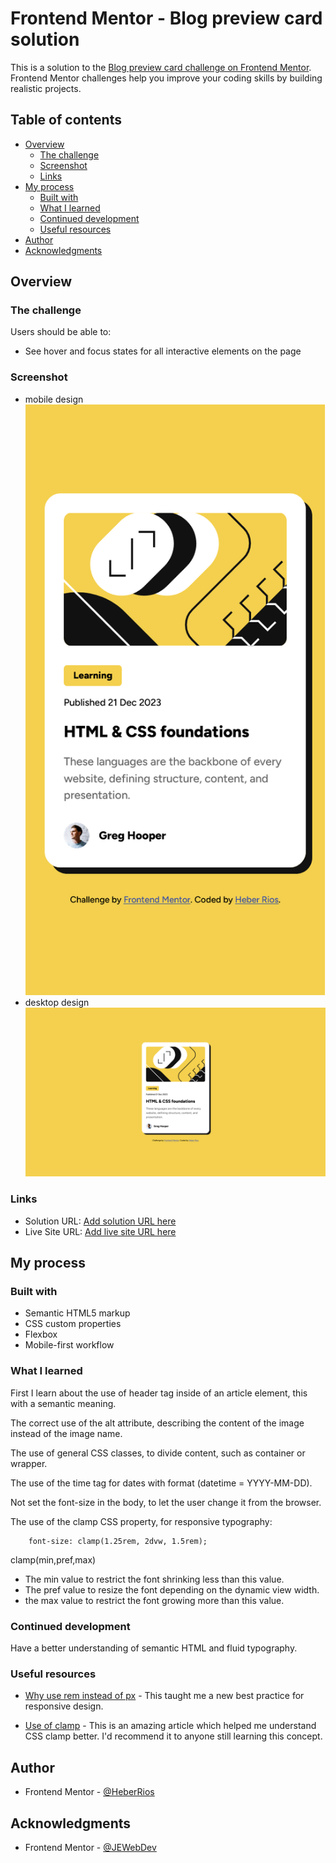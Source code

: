 # Frontend Mentor - Blog preview card solution

This is a solution to the [Blog preview card challenge on Frontend Mentor](https://www.frontendmentor.io/challenges/blog-preview-card-ckPaj01IcS). Frontend Mentor challenges help you improve your coding skills by building realistic projects.

## Table of contents

-   [Overview](#overview)
    -   [The challenge](#the-challenge)
    -   [Screenshot](#screenshot)
    -   [Links](#links)
-   [My process](#my-process)
    -   [Built with](#built-with)
    -   [What I learned](#what-i-learned)
    -   [Continued development](#continued-development)
    -   [Useful resources](#useful-resources)
-   [Author](#author)
-   [Acknowledgments](#acknowledgments)

## Overview

### The challenge

Users should be able to:

-   See hover and focus states for all interactive elements on the page

### Screenshot

-   mobile design ![](./assets/images/screenshot-mobile.png)
-   desktop design ![](./assets/images/screenshot-desktop.png)

### Links

-   Solution URL: [Add solution URL here](https://your-solution-url.com)
-   Live Site URL: [Add live site URL here](https://your-live-site-url.com)

## My process

### Built with

-   Semantic HTML5 markup
-   CSS custom properties
-   Flexbox
-   Mobile-first workflow

### What I learned

First I learn about the use of header tag inside of an article element, this
with a semantic meaning.

The correct use of the alt attribute, describing the content of the image instead of
the image name.

The use of general CSS classes, to divide content, such as container or wrapper.

The use of the time tag for dates with format (datetime = YYYY-MM-DD).

Not set the font-size in the body, to let the user change it from the browser.

The use of the clamp CSS property, for responsive typography:

```
    font-size: clamp(1.25rem, 2dvw, 1.5rem);
```

clamp(min,pref,max)

-   The min value to restrict the font shrinking less than this value.
-   The pref value to resize the font depending on the dynamic view width.
-   the max value to restrict the font growing more than this value.

### Continued development

Have a better understanding of semantic HTML and fluid typography.

### Useful resources

-   [Why use rem instead of px](https://www.youtube.com/watch?v=xCSw6bPXZks) - This taught me
    a new best practice for responsive design.

-   [Use of clamp](https://www.youtube.com/watch?v=erqRw3E-vn4&t=202s) - This is an amazing article which helped me understand CSS clamp better. I'd recommend it to anyone still learning this concept.

## Author

-   Frontend Mentor - [@HeberRios](https://www.frontendmentor.io/profile/HeberRios)

## Acknowledgments

-   Frontend Mentor - [@JEWebDev](https://www.frontendmentor.io/profile/JEWebDev)
